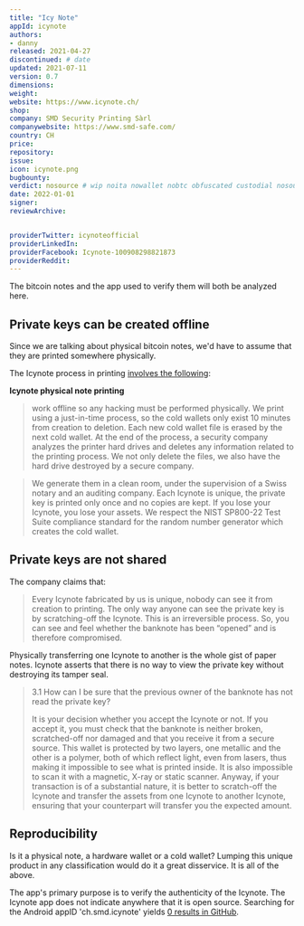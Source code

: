 ```yaml
---
title: "Icy Note"
appId: icynote
authors:
- danny
released: 2021-04-27
discontinued: # date
updated: 2021-07-11
version: 0.7
dimensions: 
weight: 
website: https://www.icynote.ch/
shop: 
company: SMD Security Printing Sàrl
companywebsite: https://www.smd-safe.com/
country: CH
price: 
repository: 
issue:
icon: icynote.png
bugbounty:
verdict: nosource # wip noita nowallet nobtc obfuscated custodial nosource nonverifiable reproducible bounty defunct
date: 2022-01-01
signer:
reviewArchive:


providerTwitter: icynoteofficial
providerLinkedIn: 
providerFacebook: Icynote-100908298821873
providerReddit: 
---
```



The bitcoin notes and the app used to verify them will both be analyzed here.

## Private keys can be created offline 

Since we are talking about physical bitcoin notes, we'd have to assume that they are printed somewhere physically.

The Icynote process in printing [involves the following](https://www.icynote.ch/faq):

**Icynote physical note printing**

> work offline so any hacking must be performed physically. We print using a just-in-time process, so the cold wallets only exist 10 minutes from creation to deletion. Each new cold wallet file is erased by the next cold wallet. At the end of the process, a security company analyzes the printer hard drives and deletes any information related to the printing process. We not only delete the files, we also have the hard drive destroyed by a secure company.

> We generate them in a clean room, under the supervision of a Swiss notary and an auditing company. Each Icynote is unique, the private key is printed only once and no copies are kept. If you lose your Icynote, you lose your assets. We respect the NIST SP800-22 Test Suite compliance standard for the random number generator which creates the cold wallet. 

## Private keys are not shared 

The company claims that: 

> Every Icynote fabricated by us is unique, nobody can see it from creation to printing. The only way anyone can see the private key is by scratching-off the Icynote. This is an irreversible process. So, you can see and feel whether the banknote has been “opened” and is therefore compromised.

Physically transferring one Icynote to another is the whole gist of paper notes. Icynote asserts that there is no way to view the private key without destroying its tamper seal. 

> 3.1 How can I be sure that the previous owner of the banknote has not read the private key?
>
> It is your decision whether you accept the Icynote or not. If you accept it, you must check that the banknote is neither broken, scratched-off nor damaged and that you receive it from a secure source. This wallet is protected by two layers, one metallic and the other is a polymer, both of which reflect light, even from lasers, thus making it impossible to see what is printed inside. It is also impossible to scan it with a magnetic, X-ray or static scanner. Anyway, if your transaction is of a substantial nature, it is better to scratch-off the Icynote and transfer the assets from one Icynote to another Icynote, ensuring that your counterpart will transfer you the expected amount.

## Reproducibility  

Is it a physical note, a hardware wallet or a cold wallet? Lumping this unique product in any classification would do it a great disservice. It is all of the above.

The app's primary purpose is to verify the authenticity of the Icynote. The Icynote app does not indicate anywhere that it is open source. Searching for the Android appID 'ch.smd.icynote' yields [0 results in GitHub](https://github.com/search?q=ch.smd.icynote&type=code).
